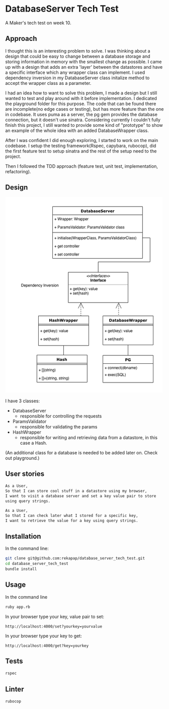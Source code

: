 # DatabaseServer Tech Test

A Maker's tech test on week 10.

## Approach

I thought this is an interesting problem to solve. I was thinking about a design that could be easy to change between a database storage and storing information in memory with the smallest change as possible. I came up with a design that adds an extra 'layer' between the datastores and have a specific interface which any wrapper class can implement. I used dependency inversion in my DatabaseServer class initalize method to accept the wrapper class as a parameter.

I had an idea how to want to solve this problem, I made a design but I still wanted to test and play around with it before implementation. I dedicated the playground folder for this purpose. The code that can be found there are incomplete(no edge cases or testing), but has more feature than the one in codebase. It uses puma as a server, the pg gem provides the database connection, but it doesn't use sinatra. Considering currently I couldn't fully finish this project, I still wanted to provide some kind of "prototype" to show an example of the whole idea with an added DatabaseWrapper class.

After I was confident I did enough exploring, I started to work on the main codebase.
I setup the testing framework(Rspec, capybara, rubocop), did the first feature test to setup sinatra and the rest of the setup need to the project.

Then I followed the TDD approach (feature test, unit test, implementation,  refactoring).

## Design

![Class Diagram](docs/DBServer-class-diagram.png)

I have 3 classes:
- DatabaseServer
    - responsible for controlling the requests
- ParamsValidator
    - responsible for validating the params
- HashWrapper
    - responsible for writing and retrieving data from a datastore, in this case a Hash.

(An additional class for a database is needed to be added later on.
Check out playground.)

## User stories

```text
As a User,
So that I can store cool stuff in a datastore using my browser,
I want to visit a database server and set a key value pair to store using query strings.
```

```text
As a User,
So that I can check later what I stored for a specific key,
I want to retrieve the value for a key using query strings.
```

## Installation

In the command line:
```bash
git clone git@github.com:rekapap/database_server_tech_test.git
cd database_server_tech_test
bundle install
```

## Usage

In the command line
```bash
ruby app.rb
```

In your browser type your key, value pair to set:
```
http://localhost:4000/set?yourkey=yourvalue
```

In your browser type your key to get:
```
http://localhost:4000/get?key=yourkey
```

## Tests

```bash
rspec
```

## Linter

```bash
rubocop
```
